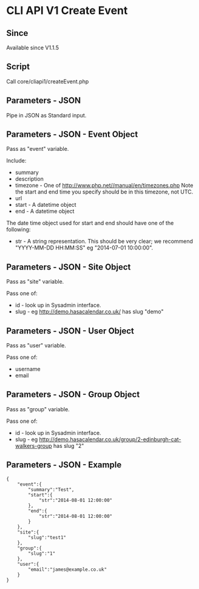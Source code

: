# CLI API V1 Create Event

## Since

Available since V1.1.5

## Script

Call core/cliapi1/createEvent.php

## Parameters - JSON

Pipe in JSON as Standard input.

## Parameters - JSON - Event Object

Pass as "event" variable.

Include:

  *  summary
  *  description
  *  timezone - One of http://www.php.net//manual/en/timezones.php Note the start and end time you specify should be in this timezone, not UTC.
  *  url
  *  start - A datetime object
  *  end - A datetime object

The date time object used for start and end should have one of the following:

  *  str - A string representation. This should be very clear; we recommend "YYYY-MM-DD HH:MM:SS" eg "2014-07-01 10:00:00".

## Parameters - JSON - Site Object

Pass as "site" variable.

Pass one of:

  *  id - look up in Sysadmin interface.
  *  slug - eg http://demo.hasacalendar.co.uk/ has slug "demo"

## Parameters - JSON - User Object

Pass as "user" variable.

Pass one of:

  *  username
  *  email

## Parameters - JSON - Group Object

Pass as "group" variable.

Pass one of:

  *  id - look up in Sysadmin interface.
  *  slug - eg http://demo.hasacalendar.co.uk/group/2-edinburgh-cat-walkers-group has slug "2"

## Parameters - JSON - Example

    {
        "event":{
            "summary":"Test",
            "start":{
                "str":"2014-08-01 12:00:00"
            },
            "end":{
                "str":"2014-08-01 12:00:00"
            }
        },
        "site":{
            "slug":"test1"
        },
        "group":{
            "slug":"1"
        },
        "user":{	
            "email":"james@example.co.uk"
        }
    }


